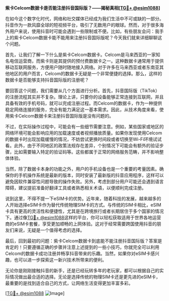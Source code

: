 **紫卡Celcom数据卡是否能注册抖音国际版？——揭秘真相[[TG💪+ @esim1088](https://t.me/s/esim1088)]**

在如今这个数字化时代，网络和社交媒体已经成为我们生活中不可或缺的一部分。抖音作为一款风靡全球的短视频平台，吸引了无数用户的眼球。然而，对于很多海外用户来说，使用抖音时可能会遇到一些限制或不便。比如，有些朋友会问：我手上的紫卡Celcom数据卡能不能用来注册抖音国际版呢？今天我们就来详细聊聊这个问题。

首先，让我们了解一下什么是紫卡Celcom数据卡。Celcom是马来西亚的一家知名电信运营商，而紫卡则是其提供的预付费数据卡之一。这种数据卡通常用于提供移动互联网服务，方便用户随时随地接入网络。对于许多在马来西亚或者东南亚其他地区的用户而言，Celcom的数据卡无疑是一个非常便捷的选择。那么，这样的数据卡是否能够支持抖音国际版的注册呢？

要回答这个问题，我们需要从几个方面进行分析。首先，抖音国际版（TikTok）的注册流程其实并不复杂。理论上讲，只要你的设备能够正常连接到互联网，并且具备有效的手机号码，就可以完成注册过程。而Celcom的数据卡，作为一种提供稳定网络连接的服务，完全有能力满足这一基本需求。因此，从技术角度来看，使用紫卡Celcom数据卡来注册抖音国际版是没有问题的。

不过，在实际操作过程中，可能会有一些细节需要注意。例如，某些国家或地区的网络环境可能会影响应用的加载速度或者视频播放质量。如果你发现使用Celcom的数据卡时出现加载缓慢的情况，不妨尝试更换时间段或者切换至Wi-Fi环境试试看。此外，由于不同地区的政策法规存在差异，个别情况下可能会有额外的验证步骤，比如需要输入特定的验证码等。这些都属于正常的网络服务范畴，并不影响整体体验。

当然，除了数据卡本身的功能之外，用户的手机设备也是一个重要的考量因素。确保你的手机操作系统是最新的版本，同时安装了最新版的抖音应用程序，这样可以避免因软件兼容性问题导致的操作失败。另外，考虑到部分用户可能还会遇到语言障碍，建议提前准备好翻译工具或者熟悉相关术语，以便顺利完成注册。

说到这里，不得不提一下eSIM卡的优势。近年来，随着科技的发展，越来越多的人开始选择eSIM卡作为替代传统物理SIM卡的方式。与传统的SIM卡相比，eSIM卡具有更高的灵活性和便捷性，尤其是在跨境旅行或者长期居住于多个国家的情况下。通过像[TG💪+ @esim1088](https://t.me/s/esim1088)这样的平台，你可以轻松获取适用于世界各地运营商的eSIM卡套餐，享受更加顺畅的上网体验。这对于经常需要跨国使用抖音的朋友们来说，无疑是一个值得考虑的选择。

最后，回到最初的问题：紫卡Celcom数据卡到底能不能注册抖音国际版？答案是肯定的！只要遵循正确的步骤并注意上述提到的一些小技巧，你就完全可以利用Celcom的数据卡成功注册并畅享抖音带来的乐趣。当然，如果你对eSIM卡感兴趣，也可以进一步探索这一新兴技术所带来的便利。

无论你是刚刚接触抖音的新手，还是已经玩转多年的老玩家，都可以根据自己的实际情况做出最合适的选择。无论是选择传统的物理SIM卡还是更先进的eSIM卡，最重要的是找到适合自己的方式，让网络生活变得更加丰富多彩。

[[TG💪+ @esim1088](https://t.me/s/esim1088) ![Image](https://i.postimg.cc/4NQfJmqS/Snipaste-2025-05-13-00-14-12.png)]